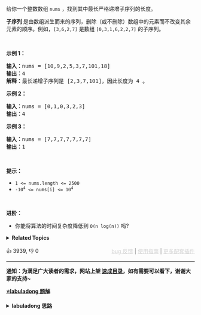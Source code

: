 <p>给你一个整数数组 <code>nums</code> ，找到其中最长严格递增子序列的长度。</p>

<p><strong>子序列&nbsp;</strong>是由数组派生而来的序列，删除（或不删除）数组中的元素而不改变其余元素的顺序。例如，<code>[3,6,2,7]</code> 是数组 <code>[0,3,1,6,2,2,7]</code> 的<span data-keyword="subsequence-array">子序列</span>。</p> &nbsp;

<p><strong>示例 1：</strong></p>

<pre>
<strong>输入：</strong>nums = [10,9,2,5,3,7,101,18]
<strong>输出：</strong>4
<strong>解释：</strong>最长递增子序列是 [2,3,7,101]，因此长度为 4 。
</pre>

<p><strong>示例 2：</strong></p>

<pre>
<strong>输入：</strong>nums = [0,1,0,3,2,3]
<strong>输出：</strong>4
</pre>

<p><strong>示例 3：</strong></p>

<pre>
<strong>输入：</strong>nums = [7,7,7,7,7,7,7]
<strong>输出：</strong>1
</pre>

<p>&nbsp;</p>

<p><strong>提示：</strong></p>

<ul> 
 <li><code>1 &lt;= nums.length &lt;= 2500</code></li> 
 <li><code>-10<sup>4</sup> &lt;= nums[i] &lt;= 10<sup>4</sup></code></li> 
</ul>

<p>&nbsp;</p>

<p><b>进阶：</b></p>

<ul> 
 <li>你能将算法的时间复杂度降低到&nbsp;<code>O(n log(n))</code> 吗?</li> 
</ul>

<details><summary><strong>Related Topics</strong></summary>数组 | 二分查找 | 动态规划</details><br>

<div>👍 3939, 👎 0<span style='float: right;'><span style='color: gray;'><a href='https://github.com/labuladong/fucking-algorithm/issues' target='_blank' style='color: lightgray;text-decoration: underline;'>bug 反馈</a> | <a href='https://labuladong.online/algo/fname.html?fname=jb插件简介' target='_blank' style='color: lightgray;text-decoration: underline;'>使用指南</a> | <a href='https://labuladong.online/algo/' target='_blank' style='color: lightgray;text-decoration: underline;'>更多配套插件</a></span></span></div>

<div id="labuladong"><hr>

**通知：为满足广大读者的需求，网站上架 [速成目录](https://labuladong.online/algo/intro/quick-learning-plan/)，如有需要可以看下，谢谢大家的支持~**



<p><strong><a href="https://labuladong.online/algo/dynamic-programming/longest-increasing-subsequence/" target="_blank">⭐️labuladong 题解</a></strong></p>
<details><summary><strong>labuladong 思路</strong></summary>


<div id="labuladong_solution_zh">

## 基本思路

`dp` 数组的定义：`dp[i]` 表示以 `nums[i]` 这个数结尾的最长递增子序列的长度。

那么 `dp` 数组中最大的那个值就是最长的递增子序列长度。

**详细题解**：
  - [动态规划设计：最长递增子序列](https://labuladong.online/algo/dynamic-programming/longest-increasing-subsequence/)

</div>





<div id="solution">

## 解法代码



<div class="tab-panel"><div class="tab-nav">
<button data-tab-item="cpp" class="tab-nav-button btn " data-tab-group="default" onclick="switchTab(this)">cpp🤖</button>

<button data-tab-item="python" class="tab-nav-button btn " data-tab-group="default" onclick="switchTab(this)">python🤖</button>

<button data-tab-item="java" class="tab-nav-button btn active" data-tab-group="default" onclick="switchTab(this)">java🟢</button>

<button data-tab-item="go" class="tab-nav-button btn " data-tab-group="default" onclick="switchTab(this)">go🤖</button>

<button data-tab-item="javascript" class="tab-nav-button btn " data-tab-group="default" onclick="switchTab(this)">javascript🤖</button>
</div><div class="tab-content">
<div data-tab-item="cpp" class="tab-item " data-tab-group="default"><div class="highlight">

```cpp
// 注意：cpp 代码由 chatGPT🤖 根据我的 java 代码翻译。
// 本代码的正确性已通过力扣验证，如有疑问，可以对照 java 代码查看。

class Solution {
public:
    int lengthOfLIS(vector<int>& nums) {
        // dp[i] 表示以 nums[i] 这个数结尾的最长递增子序列的长度
        vector<int> dp(nums.size(), 1);

        // base case：dp 数组全都初始化为 1
        for (int i = 0; i < nums.size(); i++) {
            for (int j = 0; j < i; j++) {
                if (nums[i] > nums[j])
                    dp[i] = max(dp[i], dp[j] + 1);
            }
        }

        int res = 0;
        for (int i = 0; i < dp.size(); i++) {
            res = max(res, dp[i]);
        }
        return res;
    }
};
```

</div></div>

<div data-tab-item="python" class="tab-item " data-tab-group="default"><div class="highlight">

```python
# 注意：python 代码由 chatGPT🤖 根据我的 java 代码翻译。
# 本代码的正确性已通过力扣验证，如有疑问，可以对照 java 代码查看。

class Solution:
    def lengthOfLIS(self, nums: List[int]) -> int:
        # dp[i] 表示以 nums[i] 这个数结尾的最长递增子序列的长度
        dp = [0] * len(nums) # <extend down -200>![](https://labuladong.online/algo/images/lis/8.jpeg) #
        # base case：dp 数组全都初始化为 1
        dp = [1] * len(nums)

        for i in range(len(nums)):
            for j in range(i):
                if nums[i] > nums[j]:
                    dp[i] = max(dp[i], dp[j] + 1)

        res = 0
        for i in range(len(dp)):
            res = max(res, dp[i])
        return res
```

</div></div>

<div data-tab-item="java" class="tab-item active" data-tab-group="default"><div class="highlight">

```java
class Solution {
    public int lengthOfLIS(int[] nums) {
        // dp[i] 表示以 nums[i] 这个数结尾的最长递增子序列的长度
        int[] dp = new int[nums.length];/**<extend down -200>![](https://labuladong.online/algo/images/lis/8.jpeg) */
        // base case：dp 数组全都初始化为 1
        Arrays.fill(dp, 1);

        for (int i = 0; i < nums.length; i++) {
            for (int j = 0; j < i; j++) {
                if (nums[i] > nums[j])
                    dp[i] = Math.max(dp[i], dp[j] + 1);
            }
        }

        int res = 0;
        for (int i = 0; i < dp.length; i++) {
            res = Math.max(res, dp[i]);
        }
        return res;
    }
}
```

</div></div>

<div data-tab-item="go" class="tab-item " data-tab-group="default"><div class="highlight">

```go
// 注意：go 代码由 chatGPT🤖 根据我的 java 代码翻译。
// 本代码的正确性已通过力扣验证，如有疑问，可以对照 java 代码查看。

func lengthOfLIS(nums []int) int {
    // dp[i] 表示以 nums[i] 这个数结尾的最长递增子序列的长度
    dp := make([]int, len(nums))
    
    // base case：dp 数组全都初始化为 1
    for i := range dp {
        dp[i] = 1
    }

    for i := 0; i < len(nums); i++ {
        for j := 0; j < i; j++ {
            if nums[i] > nums[j] {
                dp[i] = max(dp[i], dp[j]+1)
            }
        }
    }

    res := 0
    for i := 0; i < len(dp); i++ {
        res = max(res, dp[i])
    }
    return res
}

func max(a, b int) int {
    if a > b {
        return a
    }
    return b
}
```

</div></div>

<div data-tab-item="javascript" class="tab-item " data-tab-group="default"><div class="highlight">

```javascript
// 注意：javascript 代码由 chatGPT🤖 根据我的 java 代码翻译。
// 本代码的正确性已通过力扣验证，如有疑问，可以对照 java 代码查看。

var lengthOfLIS = function(nums) {
    // dp[i] 表示以 nums[i] 这个数结尾的最长递增子序列的长度
    let dp = new Array(nums.length).fill(1);
    // base case：dp 数组全都初始化为 1

    for (let i = 0; i < nums.length; i++) {
        for (let j = 0; j < i; j++) {
            if (nums[i] > nums[j]) {
                dp[i] = Math.max(dp[i], dp[j] + 1);
            }
        }
    }

    let res = 0;
    for (let i = 0; i < dp.length; i++) {
        res = Math.max(res, dp[i]);
    }
    return res;
};
```

</div></div>
</div></div>

<hr /><details open hint-container details><summary style="font-size: medium"><strong>🍭🍭 算法可视化 🍭🍭</strong></summary><div id="data_longest-increasing-subsequence"  category="leetcode" ></div><div class="resizable aspect-ratio-container" style="height: 100%;">
<div id="iframe_longest-increasing-subsequence"></div></div>
</details><hr /><br />

</div>
</details>
</div>

